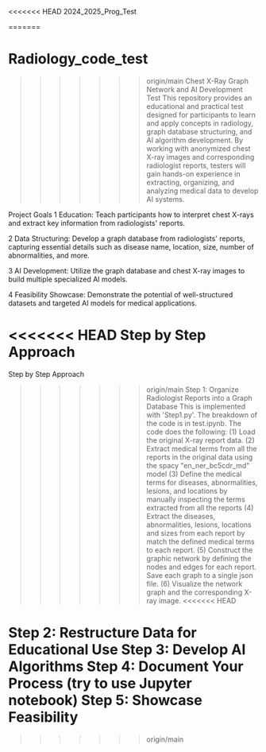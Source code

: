 <<<<<<< HEAD
2024_2025_Prog_Test

=======
# Radiology_code_test
>>>>>>> origin/main
Chest X-Ray Graph Network and AI Development Test
This repository provides an educational and practical test designed for participants to learn and apply concepts in radiology, graph database structuring, and AI algorithm development. By working with anonymized chest X-ray images and corresponding radiologist reports, testers will gain hands-on experience in extracting, organizing, and analyzing medical data to develop AI systems.

Project Goals
1 Education: Teach participants how to interpret chest X-rays and extract key information from radiologists' reports.

2 Data Structuring: Develop a graph database from radiologists' reports, capturing essential details such as disease name, location, size, number of abnormalities, and more.

3 AI Development: Utilize the graph database and chest X-ray images to build multiple specialized AI models.

4 Feasibility Showcase: Demonstrate the potential of well-structured datasets and targeted AI models for medical applications.

<<<<<<< HEAD
Step by Step Approach
=======

Step by Step Approach

>>>>>>> origin/main
Step 1: Organize Radiologist Reports into a Graph Database
This is implemented with 'Step1.py'. The breakdown of the code is in test.ipynb. The code does the following:
(1) Load the original X-ray report data. 
(2) Extract medical terms from all the reports in the original data using the spacy "en_ner_bc5cdr_md" model
(3) Define the medical terms for diseases, abnormalities, lesions, and locations by manually inspecting the terms extracted from all the reports
(4) Extract the diseases, abnormalities, lesions, locations and sizes from each report by match the defined medical terms to each report.
(5) Construct the graphic network by defining the nodes and edges for each report. Save each graph to a single json file.
(6) Visualize the network graph and the corresponding X-ray image.
<<<<<<< HEAD



Step 2: Restructure Data for Educational Use
Step 3: Develop AI Algorithms
Step 4: Document Your Process (try to use Jupyter notebook)
Step 5: Showcase Feasibility
=======
>>>>>>> origin/main
